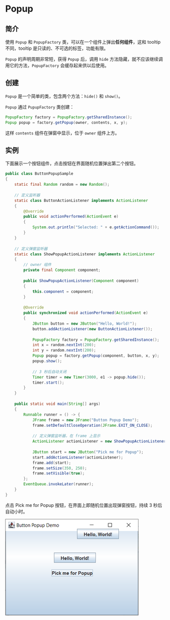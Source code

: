# Popup

## 简介

使用 `Popup` 和 `PopupFactory` 类，可以在一个组件上弹出**任何组件**，这和 tooltip 不同，tooltip 是只读的、不可选的标签，功能有限。

`Popup` 的声明周期非常短，获得 `Popup` 后，调用 `hide` 方法隐藏，就不应该继续调用它的方法，`PopupFactory` 会缓存起来供以后使用。

## 创建

`Popup` 是一个简单的类，包含两个方法：`hide()` 和 `show()`。

`Popup` 通过 `PupupFactory` 类创建：

```java
PopupFactory factory = PopupFactory.getSharedInstance();
Popup popup = factory.getPopup(owner, contents, x, y);
```

这样 `contents` 组件在弹窗中显示，位于 `owner` 组件上方。

## 实例

下面展示一个按钮组件，点击按钮在界面随机位置弹出第二个按钮。

```java
public class ButtonPopupSample
{
    static final Random random = new Random();

    // 定义监听器
    static class ButtonActionListener implements ActionListener
    {
        @Override
        public void actionPerformed(ActionEvent e)
        {
            System.out.println("Selected: " + e.getActionCommand());
        }
    }

    // 定义弹窗监听器
    static class ShowPopupActionListener implements ActionListener
    {
        // owner 组件
        private final Component component;

        public ShowPopupActionListener(Component component)
        {
            this.component = component;
        }

        @Override
        public synchronized void actionPerformed(ActionEvent e)
        {
            JButton button = new JButton("Hello, World!");
            button.addActionListener(new ButtonActionListener());

            PopupFactory factory = PopupFactory.getSharedInstance();
            int x = random.nextInt(200);
            int y = random.nextInt(200);
            Popup popup = factory.getPopup(component, button, x, y);
            popup.show();

            // 3 秒后自动关闭
            Timer timer = new Timer(3000, e1 -> popup.hide());
            timer.start();
        }
    }

    public static void main(String[] args)
    {
        Runnable runner = () -> {
            JFrame frame = new JFrame("Button Popup Demo");
            frame.setDefaultCloseOperation(JFrame.EXIT_ON_CLOSE);

            // 定义弹窗监听器，在 frame 上显示
            ActionListener actionListener = new ShowPopupActionListener(frame);

            JButton start = new JButton("Pick me for Popup");
            start.addActionListener(actionListener);
            frame.add(start);
            frame.setSize(350, 250);
            frame.setVisible(true);
        };
        EventQueue.invokeLater(runner);
    }
}
```

点击 Pick me for Popup 按钮，在界面上即随机位置出现弹窗按钮，持续 3 秒后自动小时。

![](images/2021-11-19-11-22-23.png)
